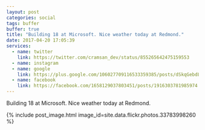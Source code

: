 ```yaml
---
layout: post
categories: social
tags: buffer
buffer: true
title: "Building 18 at Microsoft. Nice weather today at Redmond."
date: 2017-04-20 17:05:39
services: 
  - name: twitter
    link: https://twitter.com/cramsan_dev/status/855265642475159553
  - name: instagram
  - name: google
    link: https://plus.google.com/106027709116533359385/posts/dSkqGebdLn9
  - name: facebook
    link: https://facebook.com/1658129037803451/posts/1916303781985974
---
```


Building 18 at Microsoft. Nice weather today at Redmond.

{% include post_image.html image_id=site.data.flickr.photos.33783998260 %}
